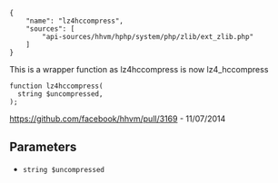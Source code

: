 ``` yamlmeta
{
    "name": "lz4hccompress",
    "sources": [
        "api-sources/hhvm/hphp/system/php/zlib/ext_zlib.php"
    ]
}
```




This is a wrapper function as lz4hccompress is now lz4_hccompress




``` Hack
function lz4hccompress(
  string $uncompressed,
);
```




https://github.com/facebook/hhvm/pull/3169 - 11/07/2014




## Parameters




+ ` string $uncompressed `
<!-- HHAPIDOC -->
